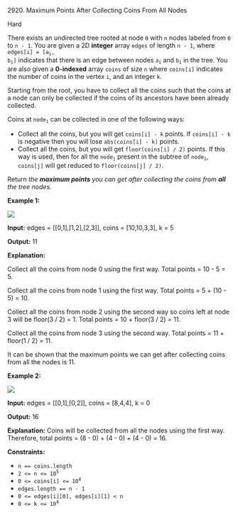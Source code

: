 2920\. Maximum Points After Collecting Coins From All Nodes

Hard

There exists an undirected tree rooted at node `0` with `n` nodes labeled from `0` to `n - 1`. You are given a 2D **integer** array `edges` of length `n - 1`, where <code>edges[i] = [a<sub>i</sub>, b<sub>i</sub>]</code> indicates that there is an edge between nodes <code>a<sub>i</sub></code> and <code>b<sub>i</sub></code> in the tree. You are also given a **0-indexed** array `coins` of size `n` where `coins[i]` indicates the number of coins in the vertex `i`, and an integer `k`.

Starting from the root, you have to collect all the coins such that the coins at a node can only be collected if the coins of its ancestors have been already collected.

Coins at <code>node<sub>i</sub></code> can be collected in one of the following ways:

*   Collect all the coins, but you will get `coins[i] - k` points. If `coins[i] - k` is negative then you will lose `abs(coins[i] - k)` points.
*   Collect all the coins, but you will get `floor(coins[i] / 2)` points. If this way is used, then for all the <code>node<sub>j</sub></code> present in the subtree of <code>node<sub>i</sub></code>, `coins[j]` will get reduced to `floor(coins[j] / 2)`.

Return _the **maximum points** you can get after collecting the coins from **all** the tree nodes._

**Example 1:**

![](https://leetcode-in-java.github.io/src/main/java/g2901_3000/s2920_maximum_points_after_collecting_coins_from_all_nodes/ex1-copy.png)

**Input:** edges = [[0,1],[1,2],[2,3]], coins = [10,10,3,3], k = 5

**Output:** 11

**Explanation:**

Collect all the coins from node 0 using the first way. Total points = 10 - 5 = 5.

Collect all the coins from node 1 using the first way. Total points = 5 + (10 - 5) = 10.

Collect all the coins from node 2 using the second way so coins left at node 3 will be floor(3 / 2) = 1. Total points = 10 + floor(3 / 2) = 11. 

Collect all the coins from node 3 using the second way. Total points = 11 + floor(1 / 2) = 11.

It can be shown that the maximum points we can get after collecting coins from all the nodes is 11.

**Example 2:**

**![](https://leetcode-in-java.github.io/src/main/java/g2901_3000/s2920_maximum_points_after_collecting_coins_from_all_nodes/ex2.png)**

**Input:** edges = [[0,1],[0,2]], coins = [8,4,4], k = 0

**Output:** 16

**Explanation:** Coins will be collected from all the nodes using the first way. Therefore, total points = (8 - 0) + (4 - 0) + (4 - 0) = 16.

**Constraints:**

*   `n == coins.length`
*   <code>2 <= n <= 10<sup>5</sup></code>
*   <code>0 <= coins[i] <= 10<sup>4</sup></code>
*   `edges.length == n - 1`
*   `0 <= edges[i][0], edges[i][1] < n`
*   <code>0 <= k <= 10<sup>4</sup></code>